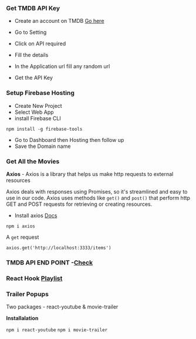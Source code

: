 ### Get TMDB API Key

- Create an account on TMDB [Go here](https://www.themoviedb.org/signup)

- Go to Setting
- Click on API required
- Fill the details
- In the Application url fill any random url
- Get the API Key

### Setup Firebase Hosting

- Create New Project
- Select Web App
- install Firebase CLI

`npm install -g firebase-tools`

- Go to Dashboard then Hosting then follow up
- Save the Domain name

### Get All the Movies

**Axios** - Axios is a library that helps us make http requests to external resources

Axios deals with responses using Promises, so it's streamlined and easy to use in our code. Axios uses methods like `get()` and `post()` that perform http GET and POST requests for retrieving or creating resources.

- Install axios [Docs](https://www.npmjs.com/package/axios-react)

`npm i axios`

A `get` request

`axios.get('http://localhost:3333/items')`

### TMDB API END POINT -[Check](https://developers.themoviedb.org/3/getting-started/introduction)

### React Hook [Playlist](https://youtu.be/cF2lQ_gZeA8)

### Trailer Popups

Two packages - react-youtube & movie-trailer

**Installalation**

`npm i react-youtube`
`npm i movie-trailer`
